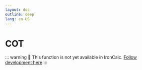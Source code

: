 ```yaml
---
layout: doc
outline: deep
lang: en-US
---
```


# COT

::: warning
🚧 This function is not yet available in IronCalc.
[Follow development here](https://github.com/ironcalc/IronCalc/labels/Functions)
:::